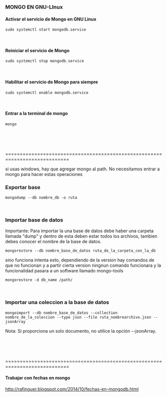

### MONGO EN GNU-LInux

#### Activar el servicio de Mongo en GNU Linux
```
sudo systemctl start mongodb.service
```
<br/>

#### Reiniciar el servicio de Mongo
```
sudo systemctl stop mongodb.service
```
<br/>

#### Habilitar el servicio de Mongo para siempre
```
sudo systemctl enable mongodb.service
```
<br/>

#### Entrar a la terminal de mongo
```
mongo
```
<br/>
<br/>
<br/>

============================================================================

si usas windows, hay que agregar mongo al path.
No necesitamos entrar a mongo para hacer estas operaciones
### Exportar base
```
mongodump --db nombre_db -o ruta
```
<br/>

### Importar base de datos
Importante: Para importar la una base de datos debe haber una carpeta llamada "dump" y dentro de esta deben estar todos los archivos, tambien debes conocer el nombre de la base de datos.

```
mongorestore --db nombre_base_de_datos ruta_de_la_carpeta_con_la_db
```
sino funciona intenta esto, dependiendo de la version hay comandos de que no funcionan y a partir cierta version ningnun comando funcionara y
la funcionalidad pasara a un software llamado mongo-tools
```
mongorestore -d db_name /path/
```

<br/>

### Importar una coleccion a la base de datos

```
mongoimport --db nombre_base_de_datos --collection nombre_de_la_coleccion --type json --file ruta_nombrearchivo.json --jsonArray
```

Nota: Si proporciona un solo documento, no utilice la opción --jsonArray.

<br/>
<br/>
<br/>

============================================================================
#### Trabajar con fechas en mongo
http://rafinguer.blogspot.com/2014/10/fechas-en-mongodb.html


